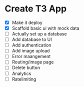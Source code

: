 # Create T3 App

- [x] Make it deploy
- [x] Scaffold basic ui with mock data
- [ ] Actually set up a database
- [ ] Add database to UI
- [ ] Add authentication
- [ ] Add image upload
- [ ] Error maangement
- [ ] Routing/image page
- [ ] Delete button
- [ ] Analytics
- [ ] Ratelimiting